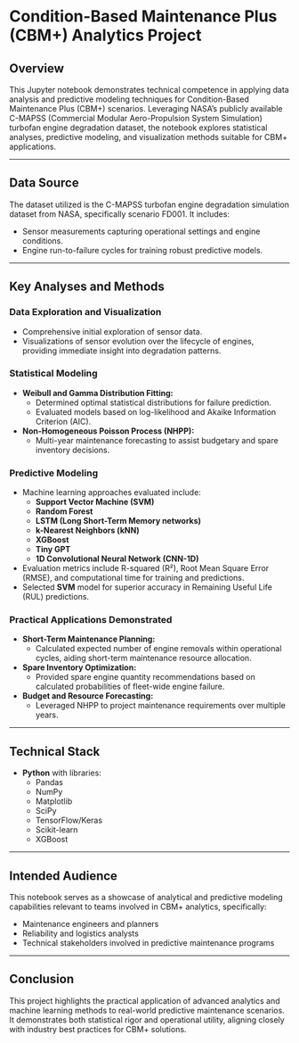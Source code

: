 # Condition-Based Maintenance Plus (CBM+) Analytics Project

## Overview

This Jupyter notebook demonstrates technical competence in applying data analysis and predictive modeling techniques for Condition-Based Maintenance Plus (CBM+) scenarios. Leveraging NASA’s publicly available C-MAPSS (Commercial Modular Aero-Propulsion System Simulation) turbofan engine degradation dataset, the notebook explores statistical analyses, predictive modeling, and visualization methods suitable for CBM+ applications.

---

## Data Source

The dataset utilized is the C-MAPSS turbofan engine degradation simulation dataset from NASA, specifically scenario FD001. It includes:
- Sensor measurements capturing operational settings and engine conditions.
- Engine run-to-failure cycles for training robust predictive models.

---

## Key Analyses and Methods

### Data Exploration and Visualization
- Comprehensive initial exploration of sensor data.
- Visualizations of sensor evolution over the lifecycle of engines, providing immediate insight into degradation patterns.

### Statistical Modeling
- **Weibull and Gamma Distribution Fitting:**
  - Determined optimal statistical distributions for failure prediction.
  - Evaluated models based on log-likelihood and Akaike Information Criterion (AIC).
- **Non-Homogeneous Poisson Process (NHPP):**
  - Multi-year maintenance forecasting to assist budgetary and spare inventory decisions.

### Predictive Modeling
- Machine learning approaches evaluated include:
  - **Support Vector Machine (SVM)**
  - **Random Forest**
  - **LSTM (Long Short-Term Memory networks)**
  - **k-Nearest Neighbors (kNN)**
  - **XGBoost**
  - **Tiny GPT**
  - **1D Convolutional Neural Network (CNN-1D)**
- Evaluation metrics include R-squared (R²), Root Mean Square Error (RMSE), and computational time for training and predictions.
- Selected **SVM** model for superior accuracy in Remaining Useful Life (RUL) predictions.

### Practical Applications Demonstrated
- **Short-Term Maintenance Planning:**
  - Calculated expected number of engine removals within operational cycles, aiding short-term maintenance resource allocation.
- **Spare Inventory Optimization:**
  - Provided spare engine quantity recommendations based on calculated probabilities of fleet-wide engine failure.
- **Budget and Resource Forecasting:**
  - Leveraged NHPP to project maintenance requirements over multiple years.

---

## Technical Stack
- **Python** with libraries:
  - Pandas
  - NumPy
  - Matplotlib
  - SciPy
  - TensorFlow/Keras
  - Scikit-learn
  - XGBoost

---

## Intended Audience
This notebook serves as a showcase of analytical and predictive modeling capabilities relevant to teams involved in CBM+ analytics, specifically:
- Maintenance engineers and planners
- Reliability and logistics analysts
- Technical stakeholders involved in predictive maintenance programs

---

## Conclusion
This project highlights the practical application of advanced analytics and machine learning methods to real-world predictive maintenance scenarios. It demonstrates both statistical rigor and operational utility, aligning closely with industry best practices for CBM+ solutions.

